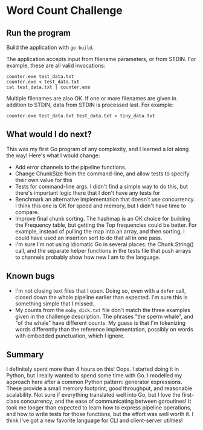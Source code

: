 # Word Count Challenge

## Run the program

Build the application with `go build`.

The application accepts input from filename parameters, or from STDIN. For example, these are all valid invocations:

```
counter.exe test_data.txt
counter.exe < test_data.txt
cat test_data.txt | counter.exe
```
Multiple filenames are also OK. If one or more filenames are given in addition to STDIN, data from STDIN is processed last. For example:

```
counter.exe test_data.txt test_data.txt < tiny_data.txt
```

## What would I do next?

This was my first Go program of any complexity, and I learned a lot along the way! Here's what I would change:

- Add error channels to the pipeline functions. 
- Change ChunkSize from the command-line, and allow tests to specify their own value for this
- Tests for command-line args. I didn't find a simple way to do this, but there's important logic there that I don't have any tests for
- Benchmark an alternative implementation that doesn't use concurrency\. I think this one is OK for speed and memory, but I didn't have time to compare.
- Improve final chunk sorting. The hashmap is an OK choice for building the Frequency table, but getting the Top frequencies could be better. For example, instead of pulling the map into an array, and then sorting, I could have used an insertion sort to do that all in one pass.
- I'm sure I'm not using idiomatic Go in several places: the Chunk.String() call, and the separate helper functions in the tests file that push arrays to channels probably show how new I am to the language.

## Known bugs

- I'm not closing text files that I open. Doing so, even with a `defer` call, closed down the whole pipeline earlier than expected. I'm sure this is something simple that I missed.
- My counts from the `moby_dick.txt` file don't match the three examples given in the challenge description. The phrases "the sperm whale", and "of the whale" have different counts. My guess is that I'm tokenizing words differently than the reference implementation, possibly on words with embedded punctuation, which I ignore.

## Summary

I definitely spent more than 4 hours on this! Oops. I started doing it in Python, but I really wanted to spend some time with Go. I modelled my approach here after a common Python pattern: generator expressions. These provide a small memory footprint, good throughput, and reasonable scalability. Not sure if everything translated well into Go, but I love the first-class concurrency, and the ease of communicating between goroutines! It took me longer than expected to learn how to express pipeline operations, and how to write tests for those functions, but the effort was well worth it. I think I've got a new favorite language for CLI and client-server utilities!
